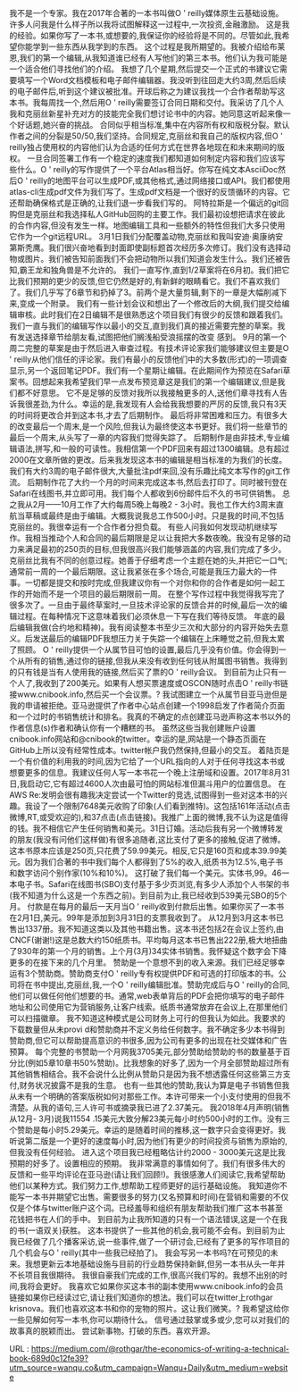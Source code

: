 我不是一个专家。我在2017年合著的一本书叫做O ' reilly媒体原生云基础设施。许多人问我是什么样子所以我将试图解释这一过程中,一次投资,金融激励。 
 这是我的经验。如果你写了一本书,或想要的,我保证你的经验将是不同的。尽管如此,我希望你能学到一些东西从我学到的东西。 
 这个过程是我所期望的。我被介绍给布莱恩,我们的第一个编辑,从我知道谁已经有人写他们的第三本书。他们认为我可能是一个适合他们寻找他们的介绍。 
 我想了几个星期,然后提交一个正式的书建议它需要填写一个Word文档模板和电子邮件编辑器。我没听到往回走大约3周,然后后续的电子邮件后,听到这个建议被批准。开球后称之为建议我找一个合作者帮助写这本书。我每周找一个,然后用O ' reilly需要签订合同日期和交付。我采访了几个人我和克丽丝新星补充对方的技能完全我们想讨论书中的内容。她同意这听起来像一个好话题,她兴奋的挑战。 
 合同似乎相当标准,集中在内容所有权和版税分裂。默认作者之间的分裂是50/50,我们坚持。合同规定,克丽丝和我自己的版权内容,但O ' reilly独占使用权的内容他们认为合适的任何方式在世界各地现在和未来期间的版权。 
 一旦合同签署工作有一个稳定的速度我们都知道如何制定内容和我们应该写些什么。O ' reilly的写作提供了一个平台Atlas相当好。你写在纯文本AsciiDoc然后O ' reilly的地图平台可以生成PDF,或其他格式,通过网络接口或API。我们都使用atlas-cli生成pdf文件为我们写了。生成pdf文档是一个很好的反馈循环的内容。它还帮助确保格式是正确的,让我们退一步看我们写的。 
 阿特拉斯是一个偏远的git回购但是克丽丝和我选择私人GitHub回购的主要工作。我们最初设想把请求在彼此的合作内容,但没有发生一样。地图编辑工具和一些额外的特性但我们大多只使用它作为一个git远程URL。 
 3月1日我们分配覆盖动物,克丽丝和我叫安迪·奥康纳安第斯秃鹰。我们很兴奋地看到封面即使副标题首次经历多次修订。我们没有选择动物或图片。我们被告知前面我们不会把动物所以我们知道会发生什么。我们还被告知,霸王龙和独角兽是不允许的。 
 我们一直写作,直到1/2草案将在6月初。我们把它比我们预期的更少的反馈,但它仍然是好的,有新鲜的眼睛看它。我们不喜欢我们了。我们几乎写了6章节和扔掉了3。前两个是大量剪辑,剩下的一章是大幅削减下来,变成一个附录。 
 我们有一些计划会议和想出了一个修改后的大纲,我们提交给编辑审核。此时我们在2日编辑不是很熟悉这个项目我们有很少的反馈和跟着我们。 
 我们一直与我们的编辑写作以最小的交互,直到我们真的接近需要完整的草案。我有发送选择章节给朋友看,试图把他们搁浅船受浪摇摆的改变 
 感到。 
 9月的第一个周二完整的草案是由于然后进入审查过程。有技术评论家我们能够建议但主要是O ' reilly从他们信任的评论家。我们有最小的反馈他们中的大多数(形式)的一项调查显示,另一个返回笔记PDF。我们有一个星期让编辑。在此期间作为预览在Safari草案书。回想起来我希望我们早一点发布预览章这是我们的第一个编辑建议,但是我们都不好意思。 
 它不是足够的反馈对我所以我接触更多的人,送他们章寻找有人告诉我很差劲,为什么。幸运的是,我发现有人会给我我想要的严厉的反馈,我只有3天的时间将更改合并到这本书,才去了后期制作。 
 最后将非常困难和压力。有很多大的改变最后一个周末,是一个风险,但我认为最终使这本书更好。我们将一些章节的最后一个周末,从头写了一章的内容我们觉得失踪了。 
 后期制作是由非技术,专业编辑语法,拼写,和一般的可读性。我相信第一个PDF回来有超过1300编辑。总有超过2000在文章所做的更改。后来我发现这本书的编辑是相当标准的为我们的长度。我们有大约3周的电子邮件很大,大量批注pdf来回,没有乐趣比纯文本写作的git工作流。 
 后期制作花了大约一个月的时间来完成这本书,然后去打印了。同时被刊登在Safari在线图书,并立即可用。我们每个人都收到6份邮件后不久的书可供销售。 
 总之我从2月——10月工作了大约每周5晚上每晚2 - 3小时。我也工作大约3周末直航当草稿或最终是由于编辑。大概我说我总工作500小时。只是我的时间,不包括克丽丝的。我很幸运有一个合作者分担负载。 
 有些人问我如何发现动机继续写作。我相当推动个人和合同的最后期限是足以让我把大多数夜晚。我没有足够的动力来满足最初的250页的目标,但我很高兴我们能够涵盖的内容,我们完成了多少。 
 克丽丝比我有不同的创意过程。她善于仔细考虑一个主题在她的头,并把它一口气;通常前一周的一个最后期限。这让我紧张在多个场合,可能是我压力最大的一件事。一切都是提交和按时完成,但我建议你有一个对你和你的合作者是如何一起工作的开始而不是一个项目的最后期限前一周。 
 在整个写作过程中我觉得我写完了很多次了。一旦由于最终草案时,一旦技术评论家的反馈合并的时候,最后一次的编辑过程。在每种情况下这意味着我们必须休息一下写在我们等待反馈。 
 年底的最后编辑我做(合约地和精神)。我有阅读整本书至少三次和大部分的内容开始失去意义。后发送最后的编辑PDF我想压力关于失踪一个编辑在上床睡觉之前,但我太累了照顾。 
 O ' reilly提供一个从属节目可怕的设置,最后几乎没有价值。你会得到一个从所有的销售,通过你的链接,但我从来没有收到任何钱从附属图书销售。我得到的只有钱是当有人使用我的链接,然后买了票的O ' reilly会议。 
 到目前为止只有一个人了,我收到了200美元。如果有人想买票速度或OSCON随时点击O ' reilly书链接www.cnibook.info,然后买一个会议票。? 
 我试图建立一个从属节目亚马逊但是我的申请被拒绝。亚马逊提供了作者中心站点创建一个1998启发了作者简介页面和一个过时的书销售统计和排名。我真的不确定的点创建亚马逊声称这本书以外的作者信息(s)作者和确认你有一个糟糕的书。 
 虽然这些当我创建账户设置cnibook.info网站和@cnibook的twitter。幸运的是,网站是一个静态页面在GitHub上所以没有经常性成本。twitter帐户我仍然保持,但最小的交互。 
 着陆页是一个有价值的利用我的时间,因为它给了一个URL指向的人对于任何寻找这本书或想要更多的信息。我建议任何人写一本书花一个晚上注册域和设置。2017年8月31日,我启动它,它有超过4600人次由最可怕的网站标准但漏斗用户的位置信息。 
 在AWS Re:发明会很有趣我决定尝试一个Twitter的竞选,试图得到一些对这本书的兴趣。我设了一个限制7648美元收购了印象(人们看到推特)。这包括161年活动(点击微博,RT,或受欢迎的),和37点击(点击链接)。我推广上面的微博,我不认为这是值得的钱。我不相信它产生任何销售和美元。31日订婚。活动后我有另一个微博转发的朋友(我没有问他们这样做)有很多追随者,这比支付了更多的接触,促进了微博。 
 这本书原本应该是250页,只花费了59.99美元。相反,它只是160页和成本39.99美元。因为我们合著的书中我们每个人都得到了5%的收入,纸质书为12.5%,电子书和数字访问个别作家(10%和10%)。 
 这打破了我们每一个美元。实体书,99。46一本电子书。Safari在线图书(SBO)支付基于多少页浏览,有多少人添加个人书架的书(我不知道为什么这是一个东西之前)。到目前为止,我已经收到539美元SBO的5个月。 
 付款是在每月的最后一天月当O ' reilly收到付款后出售。如果你买了一本书在2月1日,美元。99年是添加到3月31日的支票我收到了。 
 从12月到3月这本书已售出1337册。我不知道这类以及其他书籍出售。这本书还包括2在会议上签约,由CNCF(谢谢!)这是总数大约150纸质书。平均每月这本书已售出222册,极大地扭曲了930年的第一个月的销售。上个月(3月)34实体书销售。我怀疑这个数字会下降更多的在接下来的几个月里。 
 赞助是一个意想不到的收入来源。我们已经足够幸运有3个赞助商。赞助商支付O ' reilly专有权提供PDF和可选的打印版本的书。公司将在书中提出,克丽丝,我,一个O ' reilly编辑批准。赞助完成后与O ' reilly的合同,他们可以做任何他们想要的书。通常,web表单背后的PDF会把你填写的电子邮件地址和公司使用它为营销服务,让客户线索。纸质书通常放弃在会议上,在那里他们可以扫描徽章。 
 我不知道这种模式是公司财务上可行的但我认为如此。我要求的下载数量但从未provi 
 d和赞助商并不定义务给任何数字。我不确定多少本书得到赞助商,但它可以帮助提高意识的书很多,因为公司有更多的出现在社交媒体和广告预算。 
 每个完整的书赞助一个月网我3705美元,部分赞助给赞助的书的数量基于百分比(例如5章10章书50%赞助)。比我想象的好多了,因为一个月全部赞助超过所有其他销售相结合。我不会说什么比例从赞助只是因为我不想透露任何这些第三方支付,财务状况披露不是我的生意。 
 也有一些其他的赞助,我认为算是电子书销售但我从未有一个明确的答案版税如何对那些工作。本许可带来一个小支付使用的但我不清楚。从我的语句,三人许可书或摘录我已进了2.37美元。 
 我2018年4月声明(销售从12月- 3月)说我11554 .15美元大致分解23美元每小时约500小时的工作。没有三个赞助是每小时5.29美元。幸运的是随着时间的推移,这一数字只会变得更好。我听说第二版是一个更好的速度每小时,因为他们有更少的时间投资与销售为原始的,但我没有任何经验。 
 进入这个项目我已经粗略估计约2000 - 3000美元这是比我预期的好多了。设置相应的预期。 
 我非常满意的事情如何了。我们有很多伟大的反馈和一些平均评论在亚马逊(请让我们回顾!)。我很感激人们阅读它,我希望帮助他们以某种方式。我们努力工作,想帮助工程师更好的运行基础设施。 
 我知道你不能写一本书并期望它出售。需要很多的努力(又名预算和时间)在营销和需要的不仅仅是个体与twitter账户这个词。已经羞辱和组织有朋友帮助我们推广这本书甚至花钱把书在人们的手中。 
 到目前为止我所知道的只有一个语法错误,这是一个在我的书(一语双关)获胜。 
 这本书提供了一些其他的机会,我可能不会有。到目前为止我已经做了几个播客采访,说一些事件,做了一个研讨会,已经有了更多的写作项目的几个机会与O ' reilly(其中一些我已经拍了)。 
 我会写另一本书吗?在可预见的未来。我想更新云本地基础设施与目前的行业趋势保持新鲜,但另一本书从头一年并不长项目我很期待。 
 我很自豪我们完成的工作,很高兴我们写的。我想不出别的时间,我将会更好。 
 我喜欢它如果你买这本书的副本使用www.cnibook.info的会员链接如果你已经读过它,请让我们知道你的想法。我们可以在twitter上rothgar krisnova。我们也喜欢这本书和你的宠物的照片。这让我们微笑。? 
 我希望这给你一些见解如何写一本书,你可以期待什么。 
 信号通过鼓掌或多或少,您可以对我们的故事真的脱颖而出。 
 尝试新事物。打破的东西。喜欢开源。 
  
   
  URL : https://medium.com/@rothgar/the-economics-of-writing-a-technical-book-689d0c12fe39?utm_source=wanqu.co&utm_campaign=Wanqu+Daily&utm_medium=website